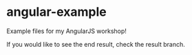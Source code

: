 # angular-example
Example files for my AngularJS workshop!

If you would like to see the end result, check the result branch.